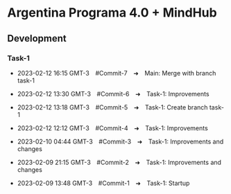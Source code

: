 # **Argentina Programa 4.0 + MindHub**

## **Development**

### **Task-1**

- 2023-02-12 16:15 GMT-3&emsp;#Commit-7&emsp;➜&emsp;Main: Merge with branch task-1

- 2023-02-12 13:30 GMT-3&emsp;#Commit-6&emsp;➜&emsp;Task-1: Improvements

- 2023-02-12 13:18 GMT-3&emsp;#Commit-5&emsp;➜&emsp;Task-1: Create branch task-1

- 2023-02-12 12:12 GMT-3&emsp;#Commit-4&emsp;➜&emsp;Task-1: Improvements

- 2023-02-10 04:44 GMT-3&emsp;#Commit-3&emsp;➜&emsp;Task-1: Improvements and changes

- 2023-02-09 21:15 GMT-3&emsp;#Commit-2&emsp;➜&emsp;Task-1: Improvements and changes

- 2023-02-09 13:48 GMT-3&emsp;#Commit-1&emsp;➜&emsp;Task-1: Startup